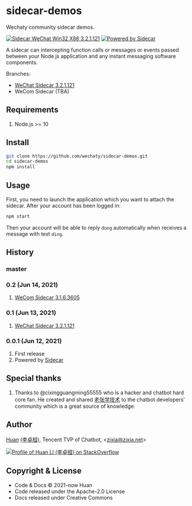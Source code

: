 # sidecar-demos

Wechaty community sidecar demos.

[![Sidecar WeChat Win32 X86 3.2.1.121](https://img.shields.io/badge/Sidecar-WeChat%203.2.1.121-brightgreen)](https://github.com/wechaty/sidecar-demos/tree/wechat-win32-x86-3.2.1.121)
[![Powered by Sidecar](https://img.shields.io/badge/Powered%20By-Sidecar-red.svg)](https://github.com/huan/sidecar)

A sidecar can intercepting function calls or messages or events passed between your Node.js application and any instant messaging software components.

Branches:

- [WeChat Sidecar 3.2.1.121](https://github.com/wechaty/sidecar-demos/tree/wechat-win32-x86-3.2.1.121)
- WeCom Sidecar (TBA)

## Requirements

1. Node.js >= 10

## Install

```sh
git clone https://github.com/wechaty/sidecar-demos.git
cd sidecar-demos
npm install
```

## Usage

First, you need to launch the application which you want to attach the sidecar. After your account has been logged in:

```sh
npm start
```

Then your account will be able to reply `dong` automatically when receives a message with text `ding`.

## History

### master

### 0.2 (Jun 14, 2021)

1. [WeCom Sidecar 3.1.6.3605](https://github.com/wechaty/sidecar-demos/tree/wechat-win32-x86-3.1.6.3605)

### 0.1 (Jun 13, 2021)

1. [WeChat Sidecar 3.2.1.121](https://github.com/wechaty/sidecar-demos/tree/wechat-win32-x86-3.2.1.121)

### 0.0.1 (Jun 12, 2021)

1. First release
1. Powered by [Sidecar](https://github.com/huan/sidecar)

## Special thanks

1. Thanks to @cixingguangming55555 who is a hacker and chatbot hard core fan. He created and shared [老张学技术](https://github.com/cixingguangming55555/wechat-bot) to the chatbot developers' community which is a great source of knowledge.

## Author

[Huan](https://github.com/huan) [(李卓桓)](http://linkedin.com/in/zixia), Tencent TVP of Chatbot, \<zixia@zixia.net\>

[![Profile of Huan LI (李卓桓) on StackOverflow](https://stackoverflow.com/users/flair/1123955.png)](https://stackoverflow.com/users/1123955/huan)

## Copyright & License

- Code & Docs © 2021-now Huan
- Code released under the Apache-2.0 License
- Docs released under Creative Commons
